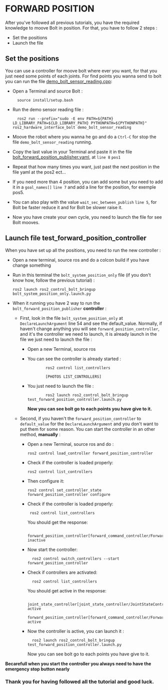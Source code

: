 # FORWARD POSITION

After you've followed all previous tutorials, you have the required knowledge to moove Bolt in position. For that, you have to follow 2 steps :

- Set the positions 
- Launch the file 


## Set the positions

You can use a controller for moove bolt where ever you want, for that you just need some points of each joints. For find points you wanna send to bolt you can run the file [demo_bolt_sensor_reading.cpp](https://github.com/Benjamin-Amsellem/ros2_control_bolt/blob/master/ros2_hardware_interface_bolt/test/demo_bolt_sensor_reading.cpp):

- Open a Terminal and source Bolt :

        source install/setup.bash
        
- Run the demo sensor reading file :

        ros2 run --prefix="sudo -E env PATH=${PATH} LD_LIBRARY_PATH=${LD_LIBRARY_PATH} PYTHONPATH=${PYTHONPATH}" ros2_hardware_interface_bolt demo_bolt_sensor_reading
      
- Moove the robot where you wanna he go and do a `Ctrl-C` for stop the file `demo_bolt_sensor_reading` running.

- Copy the last value in your Terminal and paste it in the file [bolt_forward_position_publisher.yaml](https://github.com/Benjamin-Amsellem/ros2_control_bolt/blob/master/ros2_control_bolt_bringup/config/bolt_forward_position_publisher.yaml), at `line 8` `pos1`

- Repeat that how many times you want, just past the next position in the file yaml at the pos2 ect...

- If you need more than 4 position, you can add some but you need to add it in a `goal_names[]` `line 7` and add a line for the position, for exemple pos5.

- You can also play with the value `wait_sec_between_publish` `line 5`, for Bolt be faster reduce it and for Bolt be slower raise it.

- Now you have create your own cycle, you need to launch the file for see Bolt mooves.  


## Launch file test_forward_position_controller

When you have set up all the positions, you need to run the new controller :

- Open a new terminal, source ros and do a colcon build if you have change something

- Run in this terminal the `bolt_system_position_only` file (if you don't know how, follow the previous tutorial) :

      ros2 launch ros2_control_bolt_bringup bolt_system_position_only.launch.py
      
- When it running you have 2 way to run the `bolt_forward_position_publisher` **controller** :

    - First, look in the file `bolt_system_position_only` at `DeclareLaunchArgument` line 54 and see the default_value. Normally, if haven't change anything you will see `forward_position_controller`, and it's the controller we need to launch, it is already launch in the file we just need to launch the file :
        
        - Open a new Terminal, source ros

        - You can see the controller is already started :

                      ros2 control list_controllers

                      [PHOTOS LIST_CONTROLLERS]

        - You just need to launch the file :

                      ros2 launch ros2_control_bolt_bringup test_forward_position_controller.launch.py

          **Now you can see bolt go to each points you have give to it.**
            
   
    - Second, if you haven't the `forward_position_controller` to `default_value` for the `DeclareLaunchArgument` and you don't want to put them for some reason. You can start the controller in an other method, **manually** :
    
      - Open a new Terminal, source ros and do :
        
            ros2 control load_controller forward_position_controller
        
      - Check if the controller is loaded properly:

            ros2 control list_controllers
            
      - Then configure it:

            ros2 control set_controller_state forward_position_controller configure

      -  Check if the controller is loaded properly:

              ros2 control list_controllers

          You should get the response:

              forward_position_controller[forward_command_controller/ForwardCommandController] inactive
                
      - Now start the controller:

              ros2 control switch_controllers --start forward_position_controller

      - Check if controllers are activated:

              ros2 control list_controllers
                
         You should get active in the response:

              joint_state_controller[joint_state_controller/JointStateController] active
              forward_position_controller[forward_command_controller/ForwardCommandController] active
                
      - Now the controller is active, you can launch it :

              ros2 launch ros2_control_bolt_bringup test_forward_position_controller.launch.py
              
        Now you can see bolt go to each points you have give to it.
        
    
**Becarefull when you start the controller you always need to have the emergency stop button nearly**

### Thank you for having followed all  the tutorial and good luck.
